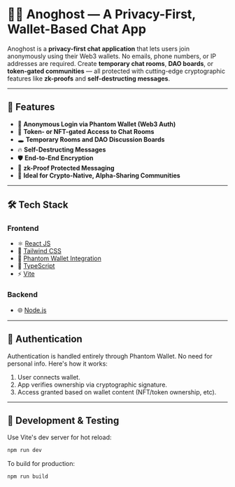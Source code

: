 
# 🕵️‍♂️ Anoghost — A Privacy-First, Wallet-Based Chat App

Anoghost is a **privacy-first chat application** that lets users join anonymously using their Web3 wallets. No emails, phone numbers, or IP addresses are required. Create **temporary chat rooms**, **DAO boards**, or **token-gated communities** — all protected with cutting-edge cryptographic features like **zk-proofs** and **self-destructing messages**.

---

## 🚀 Features

- 🔐 **Anonymous Login via Phantom Wallet (Web3 Auth)**
- 🧾 **Token- or NFT-gated Access to Chat Rooms**
- 🕳️ **Temporary Rooms and DAO Discussion Boards**
- 🔥 **Self-Destructing Messages**
- 🛡️ **End-to-End Encryption**
- 🧠 **zk-Proof Protected Messaging**
- 🧵 **Ideal for Crypto-Native, Alpha-Sharing Communities**

---

## 🛠️ Tech Stack

### Frontend
- ⚛️ [React JS](https://reactjs.org/)
- 🎨 [Tailwind CSS](https://tailwindcss.com/)
- 💬 [Phantom Wallet Integration](https://phantom.app/)
- 🔡 [TypeScript](https://www.typescriptlang.org/)
- ⚡ [Vite](https://vitejs.dev/)

### Backend
- 🌐 [Node.js](https://nodejs.org/)  

---

## 🔐 Authentication

Authentication is handled entirely through Phantom Wallet. No need for personal info. Here's how it works:

1. User connects wallet.
2. App verifies ownership via cryptographic signature.
3. Access granted based on wallet content (NFT/token ownership, etc).

---

## 🧪 Development & Testing

Use Vite's dev server for hot reload:

```bash
npm run dev
```

To build for production:

```bash
npm run build
```



